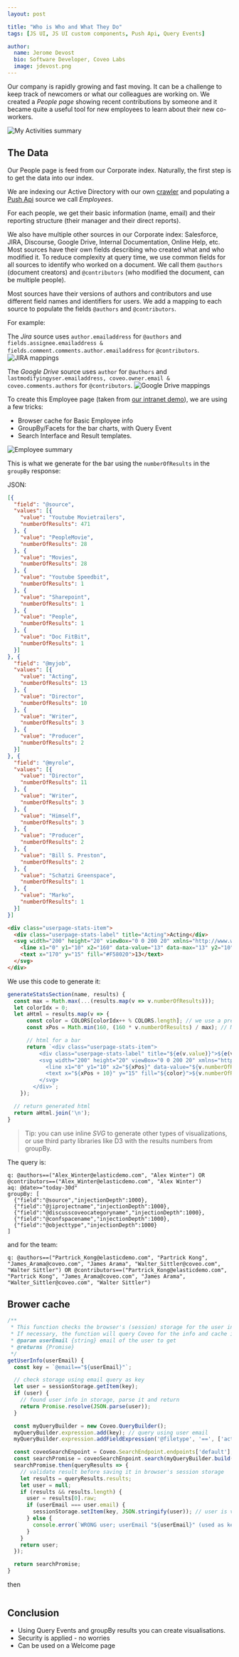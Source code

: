 ```yaml
---
layout: post

title: "Who is Who and What They Do"
tags: [JS UI, JS UI custom components, Push Api, Query Events]

author:
  name: Jerome Devost
  bio: Software Developer, Coveo Labs
  image: jdevost.png
---
```


Our company is rapidly growing and fast moving. It can be a challenge to keep track of newcomers or what our colleagues are working on.
We created a _People page_ showing recent contributions by someone and it became quite a useful tool for new employees to learn about their new co-workers.


![My Activities summary](/images/201901-people-page/activity-summary.png)

<!-- more -->

## The Data

Our People page is feed from our Corporate index. Naturally, the first step is to get the data into our index.

We are indexing our Active Directory with our own [crawler](https://github.com/coveo-labs/active-directory-crawler) and populating a [Push Api](https://docs.coveo.com/en/78) source we call _Employees_.

For each people, we get their basic information (name, email) and their reporting structure (their manager and their direct reports).

We also have multiple other sources in our Corporate index: Salesforce, JIRA, Discourse, Google Drive, Internal Documentation, Online Help, etc.
Most sources have their own fields describing who created what and who modified it.
To reduce complexity at query time, we use common fields for all sources to identify who worked on a document. We call them `@authors` (document creators) and `@contributors` (who modified the document, can be multiple people).

Most sources have their versions of authors and contributors and use different field names and identifiers for users. We add a mapping to each source to populate the fields `@authors` and `@contributors`.

For example:

The _Jira_ source uses  `author.emailaddress` for `@authors` and `fields.assignee.emailaddress & fields.comment.comments.author.emailaddress` for `@contributors`.
![JIRA mappings](/images/201901-people-page/mappings-jira.png)

The _Google Drive_ source uses `author` for `@authors` and `lastmodifyingyser.emailaddress, coveo.owner.email & coveo.comments.authors` for `@contributors`.
![Google Drive mappings](/images/201901-people-page/mappings-google.png)


To create this Employee page (taken from [our intranet demo](https://labs.coveodemo.com/demo-intranet)), we are using a few tricks:
- Browser cache for Basic Employee info
- GroupBy/Facets for the bar charts, with Query Event
- Search Interface and Result templates.

![Employee summary](/images/201901-people-page/employee-summary.png)

This is what we generate for the bar using the `numberOfResults` in the `groupBy` response:

JSON:
```json
[{
  "field": "@source",
  "values": [{
    "value": "Youtube Movietrailers",
    "numberOfResults": 471
  }, {
    "value": "PeopleMovie",
    "numberOfResults": 28
  }, {
    "value": "Movies",
    "numberOfResults": 28
  }, {
    "value": "Youtube Speedbit",
    "numberOfResults": 1
  }, {
    "value": "Sharepoint",
    "numberOfResults": 1
  }, {
    "value": "People",
    "numberOfResults": 1
  }, {
    "value": "Doc FitBit",
    "numberOfResults": 1
  }]
}, {
  "field": "@myjob",
  "values": [{
    "value": "Acting",
    "numberOfResults": 13
  }, {
    "value": "Director",
    "numberOfResults": 10
  }, {
    "value": "Writer",
    "numberOfResults": 3
  }, {
    "value": "Producer",
    "numberOfResults": 2
  }]
}, {
  "field": "@myrole",
  "values": [{
    "value": "Director",
    "numberOfResults": 11
  }, {
    "value": "Writer",
    "numberOfResults": 3
  }, {
    "value": "Himself",
    "numberOfResults": 3
  }, {
    "value": "Producer",
    "numberOfResults": 2
  }, {
    "value": "Bill S. Preston",
    "numberOfResults": 2
  }, {
    "value": "Schatzi Greenspace",
    "numberOfResults": 1
  }, {
    "value": "Marko",
    "numberOfResults": 1
  }]
}]
```

```html
<div class="userpage-stats-item">
  <div class="userpage-stats-label" title="Acting">Acting</div>
  <svg width="200" height="20" viewBox="0 0 200 20" xmlns="http://www.w3.org/2000/svg">
    <line x1="0" y1="10" x2="160" data-value="13" data-max="13" y2="10" stroke-width="10" stroke="#F58020"></line>
    <text x="170" y="15" fill="#F58020">13</text>
  </svg>
</div>
```

We use this code to generate it:
```javascript
generateStatsSection(name, results) {
  const max = Math.max(...(results.map(v => v.numberOfResults)));
  let colorIdx = 0;
  let aHtml = results.map(v => {
      const color = COLORS[colorIdx++ % COLORS.length]; // we use a prefined array of colors, in which we cycle through
      const xPos = Math.min(160, (160 * v.numberOfResults) / max); // Max value will be set at 160px

      // html for a bar
      return `<div class="userpage-stats-item">
          <div class="userpage-stats-label" title="${e(v.value)}">${e(v.value)}</div>
          <svg width="200" height="20" viewBox="0 0 200 20" xmlns="http://www.w3.org/2000/svg">
            <line x1="0" y1="10" x2="${xPos}" data-value="${v.numberOfResults}" data-max="${max}" y2="10" stroke-width="10" stroke="${color}"></line>
            <text x="${xPos + 10}" y="15" fill="${color}">${v.numberOfResults}</text>
          </svg>
        </div>`;
    });

  // return generated html
  return aHtml.join('\n');
}
```

> Tip: you can use inline _SVG_ to generate other types of visualizations, or use third party libraries like D3 with the results numbers from groupBy.

The query is:
```text
q: @authors==("Alex_Winter@elasticdemo.com", "Alex Winter") OR @contributors==("Alex_Winter@elasticdemo.com", "Alex Winter")
aq: @date>="today-30d"
groupBy: [
  {"field":"@source","injectionDepth":1000},
  {"field":"@jiprojectname","injectionDepth":1000},
  {"field":"@discusscoveocategoryname","injectionDepth":1000},
  {"field":"@confspacename","injectionDepth":1000},
  {"field":"@objecttype","injectionDepth":1000}
]
```

and for the team:
```text
q: @authors==("Partrick_Kong@elasticdemo.com", "Partrick Kong", "James_Arama@coveo.com", "James Arama", "Walter_Sittler@coveo.com", "Walter Sittler") OR @contributors==("Partrick_Kong@elasticdemo.com", "Partrick Kong", "James_Arama@coveo.com", "James Arama", "Walter_Sittler@coveo.com", "Walter Sittler")
```

## Brower cache

```javascript
/**
 * This function checks the browser's (session) storage for the user info, using its email as the key.
 * If necessary, the function will query Coveo for the info and cache it before returning.
 * @param userEmail {string} email of the user to get
 * @returns {Promise}
 */
getUserInfo(userEmail) {
  const key = `@email=="${userEmail}"`;

  // check storage using email query as key
  let user = sessionStorage.getItem(key);
  if (user) {
    // found user info in storage, parse it and return
    return Promise.resolve(JSON.parse(user));
  }

  const myQueryBuilder = new Coveo.QueryBuilder();
  myQueryBuilder.expression.add(key); // query using user email
  myQueryBuilder.expression.addFieldExpression('@filetype', '==', ['activedirperson']); // limit results to Active Directory

  const coveoSearchEnpoint = Coveo.SearchEndpoint.endpoints['default'];
  const searchPromise = coveoSearchEnpoint.search(myQueryBuilder.build());
  searchPromise.then(queryResults => {
    // validate result before saving it in browser's session storage
    let results = queryResults.results;
    let user = null;
    if (results && results.length) {
      user = results[0].raw;
      if (userEmail === user.email) {
        sessionStorage.setItem(key, JSON.stringify(user)); // user is valid. Save it in session storage.
      } else {
        console.error(`WRONG user; userEmail "${userEmail}" (used as key) doesn't match the returned user.email "${user.email}". `);
      }
    }
    return user;
  });

  return searchPromise;
}
```

then

```javascript


```



## Conclusion

- Using Query Events and groupBy results you can create visualisations.
- Security is applied - no worries
- Can be used on a Welcome page


